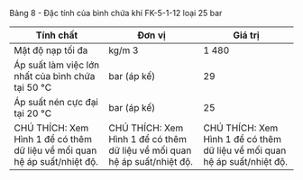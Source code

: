 Bảng 8 - Đặc tính của bình chứa khí FK-5-1-12 loại 25 bar

| Tính chất                                                                 | Đơn vị                                                                    | Giá trị                                                                   |
|---------------------------------------------------------------------------|---------------------------------------------------------------------------|---------------------------------------------------------------------------|
| Mật độ nạp tối đa                                                         | kg/m 3                                                                    | 1 480                                                                     |
| Áp suất làm việc lớn nhất của bình chứa tại 50 °C                         | bar (áp kế)                                                               | 29                                                                        |
| Áp suất nén cực đại tại 20 °C                                             | bar (áp kế)                                                               | 25                                                                        |
| CHÚ THÍCH: Xem Hình 1 để có thêm dữ liệu về mối quan hệ áp suất/nhiệt độ. | CHÚ THÍCH: Xem Hình 1 để có thêm dữ liệu về mối quan hệ áp suất/nhiệt độ. | CHÚ THÍCH: Xem Hình 1 để có thêm dữ liệu về mối quan hệ áp suất/nhiệt độ. |